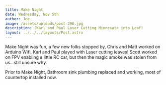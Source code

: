 ```yaml
---
title: Make Night
date: Wednesday, Nov 5th
author: Joe
image: /assets/uploads/post-290.jpg
description: (Karl and Paul Laser Cutting Minnesota into Leaf)
layout: ../../../layouts/Post.astro
---
```


Make Night was fun, a few new folks stopped by, Chris and Matt worked on Arduino Wifi, Karl and Paul played with Laser cutting leaves! Scott worked on FPV enabling a little RC car,  but then the magic smoke was stolen from us.. still unsure why.

Prior to Make Night, Bathroom sink plumbing replaced and working, most of countertop installed now.
